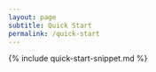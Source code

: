 ```yaml
---
layout: page
subtitle: Quick Start
permalink: /quick-start
---
```

{% include quick-start-snippet.md %}
